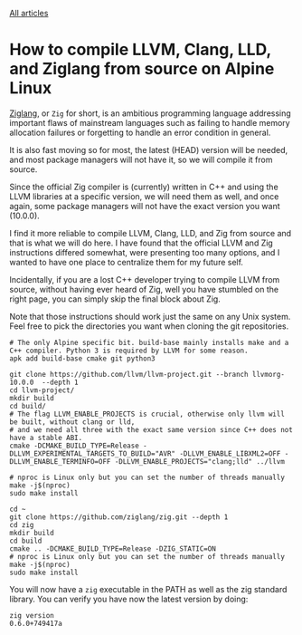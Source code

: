 <a href="/">All articles</a>

# How to compile LLVM, Clang, LLD, and Ziglang from source on Alpine Linux

[Ziglang](https://ziglang.org), or `Zig` for short, is an ambitious programming language addressing important flaws of mainstream languages such as failing to handle memory allocation failures or forgetting to handle an error condition in general.

It is also fast moving so for most, the latest (HEAD) version will be needed, and most package managers will not have it, so we will compile it from source.

Since the official Zig compiler is (currently) written in C++ and using the LLVM libraries at a specific version, we will need them as well, and once again, some package managers will not have the exact version you want (10.0.0). 

I find it more reliable to compile LLVM, Clang, LLD, and Zig from source and that is what we will do here. I have found that the official LLVM and Zig instructions differed somewhat, were presenting too many options, and I wanted to have one place to centralize them for my future self.

Incidentally, if you are a lost C++ developer trying to compile LLVM from source, without having ever heard of Zig, well you have stumbled on the right page, you can simply skip the final block about Zig.

Note that those instructions should work just the same on any Unix system. Feel free to pick the directories you want when cloning the git repositories.

    # The only Alpine specific bit. build-base mainly installs make and a C++ compiler. Python 3 is required by LLVM for some reason.
    apk add build-base cmake git python3

    git clone https://github.com/llvm/llvm-project.git --branch llvmorg-10.0.0  --depth 1
    cd llvm-project/
    mkdir build
    cd build/
    # The flag LLVM_ENABLE_PROJECTS is crucial, otherwise only llvm will be built, without clang or lld,
    # and we need all three with the exact same version since C++ does not have a stable ABI.
    cmake -DCMAKE_BUILD_TYPE=Release -DLLVM_EXPERIMENTAL_TARGETS_TO_BUILD="AVR" -DLLVM_ENABLE_LIBXML2=OFF -DLLVM_ENABLE_TERMINFO=OFF -DLLVM_ENABLE_PROJECTS="clang;lld" ../llvm

    # nproc is Linux only but you can set the number of threads manually
    make -j$(nproc)
    sudo make install

    cd ~
    git clone https://github.com/ziglang/zig.git --depth 1
    cd zig
    mkdir build
    cd build
    cmake .. -DCMAKE_BUILD_TYPE=Release -DZIG_STATIC=ON
    # nproc is Linux only but you can set the number of threads manually
    make -j$(nproc)
    sudo make install


You will now have a `zig` executable in the PATH as well as the zig standard library. You can verify you have now the latest version by doing:

    zig version
    0.6.0+749417a

<link rel="stylesheet" type="text/css" href="main.css">

